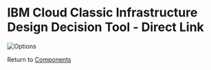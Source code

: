 # IBM Cloud Classic Infrastructure Design Decision Tool - Direct Link

![Options](/images/direct_link.png)

Return to [Components](/README.md)
